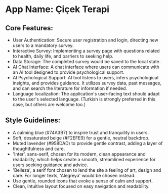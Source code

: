 # **App Name**: Çiçek Terapi

## Core Features:

- User Authentication: Secure user registration and login, directing new users to a mandatory survey.
- Interactive Survey: Implementing a survey page with questions related to health, daily life, and barriers to seeking help.
- Data Storage: The completed survey would be saved to the local state.
- AI Chat Interface: A chat interface where users can communicate with an AI tool designed to provide psychological support.
- AI Psychological Support: AI tool listens to users, infers psychological insights, and provides guidance. It utilizes survey data, past messages, and can search the literature for information if needed.
- Language localization: The application's user-facing text should adapt to the user's selected language. (Turkish is strongly preferred in this case, but others are welcome too.)

## Style Guidelines:

- A calming blue (#74A3B7) to inspire trust and tranquility in users.
- Soft, desaturated beige (#F2EFE9) for a gentle, neutral backdrop.
- Muted lavender (#958DAD) to provide gentle contrast, adding a layer of thoughtfulness and care.
- 'Inter', sans-serif, chosen for its modern, clean appearance and readability, which helps create a smooth, streamlined experience for users seeking guidance and advice.
- 'Belleza', a serif font chosen to lend the site a feeling of art, design and care. For longer texts, 'Alegreya' would be chosen instead.
- Use gentle, rounded icons that evoke a sense of calm and support.
- Clean, intuitive layout focused on easy navigation and readability.